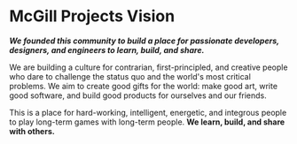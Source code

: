 # McGill Projects Vision


***We founded this community to build a place for passionate developers, designers, and engineers to learn, build, and share.***

We are building a culture for contrarian, first-principled, and creative people who dare to challenge the status quo and the world's most critical problems. We aim to create good gifts for the world: make good art, write good software, and build good products for ourselves and our friends. 
 
This is a place for hard-working, intelligent, energetic, and integrous people to play long-term games with long-term people. **We learn, build, and share with others.**
